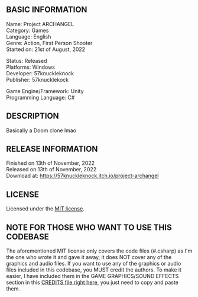 ## BASIC INFORMATION

Name: Project ARCHANGEL  
Category: Games  
Language: English  
Genre: Action, First Person Shooter  
Started on: 21st of August, 2022

Status: Released  
Platforms: Windows  
Developer: 57knuckleknock  
Publisher: 57knucklekock  

Game Engine/Framework: Unity  
Programming Language: C#

## DESCRIPTION
Basically a Doom clone lmao

## RELEASE INFORMATION
Finished on 13th of November, 2022  
Released on 13th of November, 2022  
Download at: https://57knuckleknock.itch.io/project-archangel

## LICENSE
Licensed under the [MIT license](https://github.com/viethung204/Project-ARCHANGEL/blob/main/LICENSE.md).

## NOTE FOR THOSE WHO WANT TO USE THIS CODEBASE
The aforementioned MIT license only covers the code files (#.csharp) as I'm the one who wrote it and gave it away, it does NOT cover any of the graphics and audio files. If you want to use any of the graphics or audio files included in this codebase, you MUST credit the authors. To make it easier, I have included them in the GAME GRAPHICS/SOUND EFFECTS section in this [CREDITS file right here](https://github.com/viethung204/Project-ARCHANGEL/blob/main/CREDIT.md), you just need to copy and paste them.
